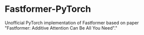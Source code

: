 # Fastformer-PyTorch
Unofficial PyTorch implementation of Fastformer based on paper "Fastformer: Additive Attention Can Be All You Need"."
